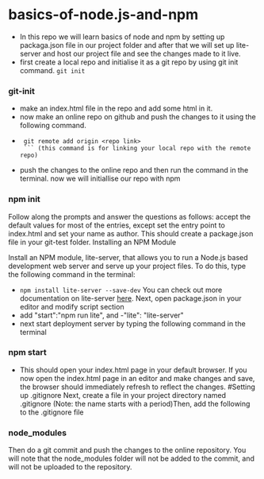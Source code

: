 # basics-of-node.js-and-npm
- In this repo we will learn basics of node and npm by setting up packaga.json file in our project folder and after that we will set up lite-server and host our project file and see the changes made to it live.
- first create a local repo and initialise it as a git repo by using git init command.
   `git init`
 ### git-init
 - make an index.html file in the repo and add some html in it.
 - now make an online repo on github and push the changes to it using the following command.
 - ```gitcommand
    git remote add origin <repo link>
    ``` (this command is for linking your local repo with the remote repo)
 - push the changes to the online repo and then run the command in the terminal.
 now we will initiallise our repo with npm
 ### npm init 
 Follow along the prompts and answer the questions as follows: accept the default values for most of     the        entries, except set the entry point to index.html and set your name as author.
  This should create a package.json file in your git-test folder.
Installing an NPM Module

Install an NPM module, lite-server, that allows you to run a Node.js based development web server and serve up your project files. To do this, type the following command in the terminal:
- `npm install lite-server --save-dev`
You can check out more documentation on lite-server [here](https://github.com/johnpapa/lite-server).
Next, open package.json in your editor and modify script section 
- add "start":"npm run lite",
  and -"lite": "lite-server"
- next start deployment server by typing the following command in the terminal
 ### npm start
 - This should open your index.html page in your default browser.
   If you now open the index.html page in an editor and make changes and save, the browser should immediately        refresh to reflect the changes.
#Setting up .gitignore
Next, create a file in your project directory named .gitignore (Note: the name starts with a period)Then, add the following to the .gitignore file

### node_modules

Then do a git commit and push the changes to the online repository. You will note that the node_modules folder will not be added to the commit, and will not be uploaded to the repository.
